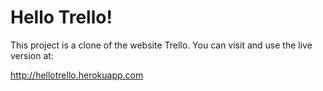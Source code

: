 # Hello Trello!

This project is a clone of the website Trello. You can visit and use the live version at:

http://hellotrello.herokuapp.com
